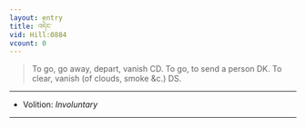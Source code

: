 ```yaml
---
layout: entry
title: འདེང་
vid: Hill:0884
vcount: 0
---
```

> To go, go away, depart, vanish CD\. To go, to send a person DK\. To clear, vanish (of clouds, smoke &c\.) DS\.

---
* Volition: _Involuntary_

---


